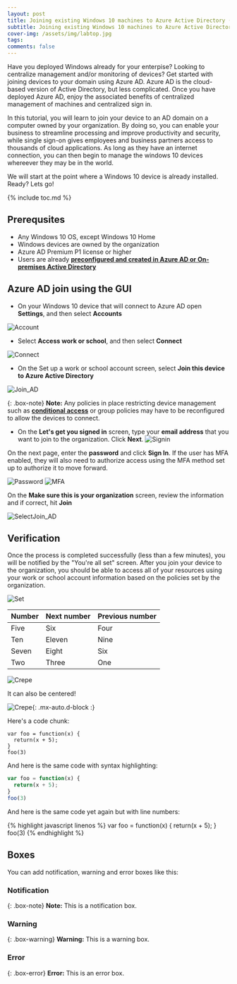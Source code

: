 ```yaml
---
layout: post
title: Joining existing Windows 10 machines to Azure Active Directory (AD)
subtitle: Joining existing Windows 10 machines to Azure Active Directory (AD)
cover-img: /assets/img/labtop.jpg
tags: 
comments: false
---
```


Have you deployed Windows already for your enterpise?  Looking to centralize management and/or monitoring of devices?  Get started with joining devices to your domain using Azure AD. Azure AD is the cloud-based version of Active Directory, but less complicated. Once you have deployed Azure AD, enjoy the associated benefits of centralized management of machines and centralized sign in. 

In this tutorial, you will learn to join your device to an AD domain on a computer owned by your organization.  By doing so, you can enable your business to streamline processing and improve productivity and security, while single sign-on gives employees and business partners access to thousands of cloud applications.  As long as they have an internet connection, you can then begin to manage the windows 10 devices whereever they may be in the world.

We will start at the point where a Windows 10 device is already installed.  Ready? Lets go!


{% include toc.md %}

## Prerequsites
* Any Windows 10 OS, except Windows 10 Home
* Windows devices are owned by the organization
* Azure AD Premium P1 license or higher 
* Users are already __[preconfigured and created in Azure AD or On-premises Active Directory](https://docs.microsoft.com/en-us/azure/active-directory/devices/azureadjoin-plan#configure-your-device-settings)__



## Azure AD join using the GUI
* On your Windows 10 device that will connect to Azure AD open **Settings**, and then select **Accounts**

![Account](/assets/img/account.png)
* Select **Access work or school**, and then select **Connect**

![Connect](/assets/img/connect.png)
* On the Set up a work or school account screen, select **Join this device to Azure Active Directory**

![Join_AD](/assets/img/join.png)

{: .box-note} 
**Note:** Any policies in place restricting device management such as __[conditional access](https://docs.microsoft.com/en-us/azure/active-directory/conditional-access/overview#:~:text=Conditional%20Access%20is%20the%20tool%20used%20by%20Azure,heart%20of%20the%20new%20identity%20driven%20control%20plane)__ or group policies may have to be reconfigured to allow the devices to connect.


* On the **Let's get you signed in** screen, type your **email address** that you want to join to the organization. Click **Next**. 
![Signin](/assets/img/signin.png)

On the next page, enter the **password** and click **Sign In**. If the user has MFA enabled, they will also need to authorize access using the MFA method set up to authorize it to move forward.

![Password](/assets/img/password.png)  ![MFA](/assets/img/MFA.png)

On the **Make sure this is your organization** screen, review the information and if correct, hit **Join**

![SelectJoin_AD](/assets/img/selectjoin.png)

## Verification

Once the process is completed successfully (less than a few minutes), you will be notified by the "You're all set" screen.  After you join your device to the organization, you should be able to access all of your resources using your work or school account information based on the policies set by the organization.

![Set](/assets/img/set.png)





| Number | Next number | Previous number |
| :------ |:--- | :--- |
| Five | Six | Four |
| Ten | Eleven | Nine |
| Seven | Eight | Six |
| Two | Three | One |




![Crepe](https://s3-media3.fl.yelpcdn.com/bphoto/cQ1Yoa75m2yUFFbY2xwuqw/348s.jpg)

It can also be centered!

![Crepe](https://s3-media3.fl.yelpcdn.com/bphoto/cQ1Yoa75m2yUFFbY2xwuqw/348s.jpg){: .mx-auto.d-block :}

Here's a code chunk:

~~~
var foo = function(x) {
  return(x + 5);
}
foo(3)
~~~

And here is the same code with syntax highlighting:

```javascript
var foo = function(x) {
  return(x + 5);
}
foo(3)
```

And here is the same code yet again but with line numbers:

{% highlight javascript linenos %}
var foo = function(x) {
  return(x + 5);
}
foo(3)
{% endhighlight %}

## Boxes
You can add notification, warning and error boxes like this:

### Notification

{: .box-note}
**Note:** This is a notification box.

### Warning

{: .box-warning}
**Warning:** This is a warning box.

### Error

{: .box-error}
**Error:** This is an error box.
